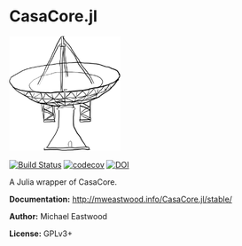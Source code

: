 # CasaCore.jl

<img src="docs/src/assets/logo.png" alt="CasaCore.jl" width="200">

[![Build Status](https://travis-ci.org/mweastwood/CasaCore.jl.svg?branch=master)](https://travis-ci.org/mweastwood/CasaCore.jl)
[![codecov](https://codecov.io/gh/mweastwood/CasaCore.jl/branch/master/graph/badge.svg)](https://codecov.io/gh/mweastwood/CasaCore.jl)
[![DOI](https://zenodo.org/badge/DOI/10.5281/zenodo.1116426.svg)](https://doi.org/10.5281/zenodo.1116426)

A Julia wrapper of CasaCore.

**Documentation:** http://mweastwood.info/CasaCore.jl/stable/

**Author:** Michael Eastwood

**License:** GPLv3+

